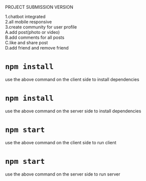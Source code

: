 PROJECT SUBMISSION VERSION

1.chatbot integrated <br/>
2.all mobile responsive<br/>
 3.create community for user profile <br/>
     A.add post(photo or video)<br/>
     B.add comments for all posts<br/>
     C.like and share post<br/>
     D.add friend and remove friend<br/>

# `npm install`
use the above command on the client side to install dependencies

# `npm install`
use the above command on the server side to install dependencies

# `npm start`
use the above command on the client side to run client

# `npm start`
use the above command on the server side to run server
